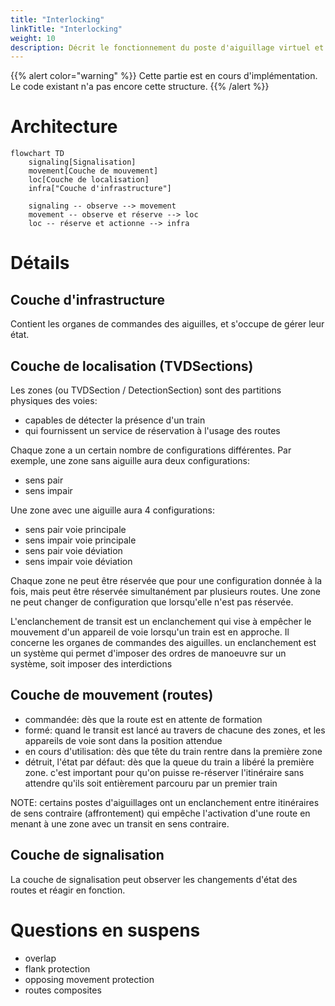 ```yaml
---
title: "Interlocking"
linkTitle: "Interlocking"
weight: 10
description: Décrit le fonctionnement du poste d'aiguillage virtuel et de la signalisation
---
```


{{% alert color="warning" %}}
Cette partie est en cours d'implémentation. Le code existant n'a pas encore cette structure.
{{% /alert %}}

# Architecture

```mermaid
flowchart TD
    signaling[Signalisation]
    movement[Couche de mouvement]
    loc[Couche de localisation]
    infra["Couche d'infrastructure"]

    signaling -- observe --> movement
    movement -- observe et réserve --> loc
    loc -- réserve et actionne --> infra
```

# Détails

## Couche d'infrastructure

Contient les organes de commandes des aiguilles, et s'occupe de gérer leur état.

## Couche de localisation (TVDSections)

Les zones (ou TVDSection / DetectionSection) sont des partitions physiques des voies:

 - capables de détecter la présence d'un train
 - qui fournissent un service de réservation à l'usage des routes

Chaque zone a un certain nombre de configurations différentes.
Par exemple, une zone sans aiguille aura deux configurations:

 - sens pair
 - sens impair

Une zone avec une aiguille aura 4 configurations:

 - sens pair voie principale
 - sens impair voie principale
 - sens pair voie déviation
 - sens impair voie déviation

Chaque zone ne peut être réservée que pour une configuration donnée à la fois, mais
peut être réservée simultanément par plusieurs routes. Une zone ne peut changer de
configuration que lorsqu'elle n'est pas réservée.

L'enclanchement de transit est un enclanchement qui vise à empêcher le mouvement d'un appareil de voie lorsqu'un train est en approche.
Il concerne les organes de commandes des aiguilles.
un enclanchement est un système qui permet d'imposer des ordres de manoeuvre sur un système, soit imposer des interdictions

## Couche de mouvement (routes)

 - commandée: dès que la route est en attente de formation
 - formé: quand le transit est lancé au travers de chacune des zones, et les appareils de voie sont dans la position attendue
 - en cours d'utilisation: dès que tête du train rentre dans la première zone
 - détruit, l'état par défaut: dès que la queue du train a libéré la première zone.
   c'est important pour qu'on puisse re-réserver l'itinéraire sans attendre qu'ils soit entièrement parcouru par un premier train

NOTE: certains postes d'aiguillages ont un enclanchement entre itinéraires de sens contraire (affrontement)
      qui empêche l'activation d'une route en menant à une zone avec un transit en sens contraire.

## Couche de signalisation

La couche de signalisation peut observer les changements d'état des routes et réagir en fonction.

# Questions en suspens

 - overlap
 - flank protection
 - opposing movement protection
 - routes composites
